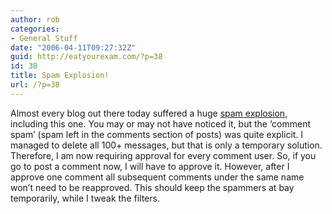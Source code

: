 ```yaml
---
author: rob
categories:
- General Stuff
date: "2006-04-11T09:27:32Z"
guid: http://eatyourexam.com/?p=38
id: 38
title: Spam Explosion!
url: /?p=38
---
```

Almost every blog out there today suffered a huge [spam explosion](http://news.com.com/2100-7349_3-6059672.html?part=rss&tag=6059672&subj=news), including this one. You may or may not have noticed it, but the ‘comment spam’ (spam left in the comments section of posts) was quite explicit. I managed to delete all 100+ messages, but that is only a temporary solution. Therefore, I am now requiring approval for every comment user. So, if you go to post a comment now, I will have to approve it. However, after I approve one comment all subsequent comments under the same name won’t need to be reapproved. This should keep the spammers at bay temporarily, while I tweak the filters.